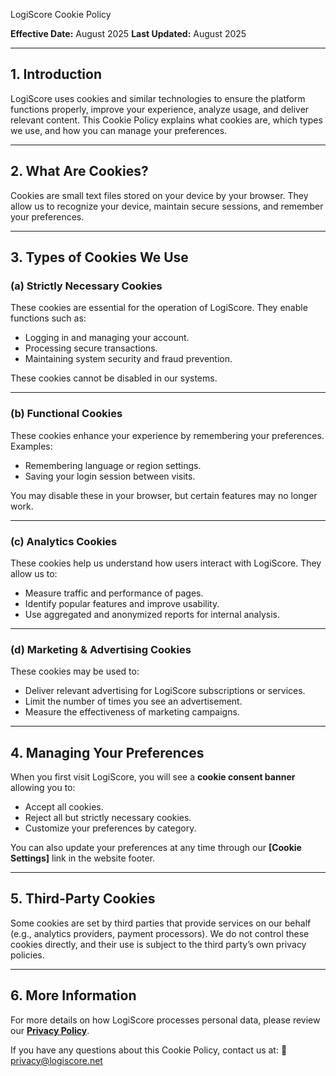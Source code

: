 LogiScore Cookie Policy

**Effective Date:** August 2025
**Last Updated:** August 2025

---

## 1. Introduction

LogiScore uses cookies and similar technologies to ensure the platform functions properly, improve your experience, analyze usage, and deliver relevant content. This Cookie Policy explains what cookies are, which types we use, and how you can manage your preferences.

---

## 2. What Are Cookies?

Cookies are small text files stored on your device by your browser. They allow us to recognize your device, maintain secure sessions, and remember your preferences.

---

## 3. Types of Cookies We Use

### (a) Strictly Necessary Cookies

These cookies are essential for the operation of LogiScore. They enable functions such as:

* Logging in and managing your account.
* Processing secure transactions.
* Maintaining system security and fraud prevention.

These cookies cannot be disabled in our systems.

---

### (b) Functional Cookies

These cookies enhance your experience by remembering your preferences. Examples:

* Remembering language or region settings.
* Saving your login session between visits.

You may disable these in your browser, but certain features may no longer work.

---

### (c) Analytics Cookies

These cookies help us understand how users interact with LogiScore. They allow us to:

* Measure traffic and performance of pages.
* Identify popular features and improve usability.
* Use aggregated and anonymized reports for internal analysis.

---

### (d) Marketing & Advertising Cookies

These cookies may be used to:

* Deliver relevant advertising for LogiScore subscriptions or services.
* Limit the number of times you see an advertisement.
* Measure the effectiveness of marketing campaigns.

---

## 4. Managing Your Preferences

When you first visit LogiScore, you will see a **cookie consent banner** allowing you to:

* Accept all cookies.
* Reject all but strictly necessary cookies.
* Customize your preferences by category.

You can also update your preferences at any time through our **\[Cookie Settings]** link in the website footer.

---

## 5. Third-Party Cookies

Some cookies are set by third parties that provide services on our behalf (e.g., analytics providers, payment processors). We do not control these cookies directly, and their use is subject to the third party’s own privacy policies.

---

## 6. More Information

For more details on how LogiScore processes personal data, please review our **[Privacy Policy](/privacy-policy)**.

If you have any questions about this Cookie Policy, contact us at:
📧 [privacy@logiscore.net](mailto:privacy@logiscore.net)
